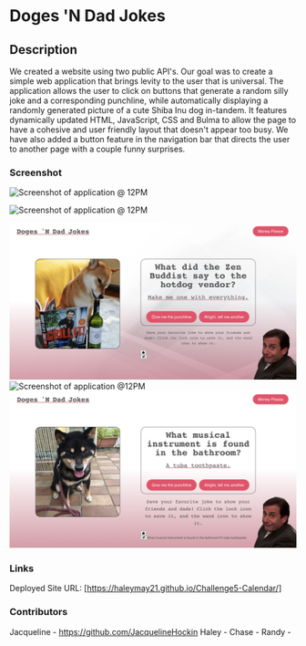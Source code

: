 # Doges 'N Dad Jokes

## Description

We created a website using two public API's. Our goal was to create a simple web application that brings levity to the user that is universal. The application allows the user to click on buttons that generate a random silly joke and a corresponding punchline, while automatically displaying a randomly generated picture of a cute Shiba Inu dog in-tandem. It features dynamically updated HTML, JavaScript, CSS and Bulma to allow the page to have a cohesive and user friendly layout that doesn't appear too busy. We have also added a button feature in the navigation bar that directs the user to another page with a couple funny surprises.

### Screenshot

![Screenshot of application @ 12PM](./assets/images/work-cal-screenshot1.png)

![Screenshot of application @ 12PM](./assets/images/work-cal-screenshot2.png)

![Screenshot of application @12PM](./assets/images/Screenshot1.png)
![Screenshot of application @12PM](./assets/images/Screenshot2.png)
![Screenshot of application @12PM](./assets/images/Screenshot3.png)

### Links

Deployed Site URL: [https://haleymay21.github.io/Challenge5-Calendar/]

### Contributors

Jacqueline - https://github.com/JacquelineHockin
Haley -
Chase -
Randy -
